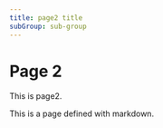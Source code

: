 ```yaml
---
title: page2 title
subGroup: sub-group
---
```


# Page 2

This is page2.

This is a page defined with markdown.
